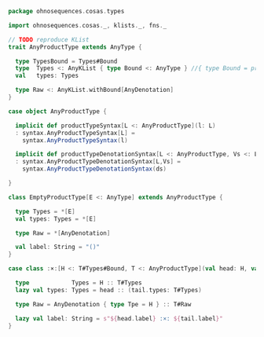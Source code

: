 
```scala
package ohnosequences.cosas.types

import ohnosequences.cosas._, klists._, fns._

// TODO reproduce KList
trait AnyProductType extends AnyType {

  type TypesBound = Types#Bound
  type  Types <: AnyKList { type Bound <: AnyType } //{ type Bound = prod.Bound } thanks scalac
  val   types: Types

  type Raw <: AnyKList.withBound[AnyDenotation]
}

case object AnyProductType {

  implicit def productTypeSyntax[L <: AnyProductType](l: L)
  : syntax.AnyProductTypeSyntax[L] =
    syntax.AnyProductTypeSyntax(l)

  implicit def productTypeDenotationSyntax[L <: AnyProductType, Vs <: L#Raw](ds: L := Vs)
  : syntax.AnyProductTypeDenotationSyntax[L,Vs] =
    syntax.AnyProductTypeDenotationSyntax(ds)

}

class EmptyProductType[E <: AnyType] extends AnyProductType {

  type Types = *[E]
  val types: Types = *[E]

  type Raw = *[AnyDenotation]

  val label: String = "()"
}

case class :×:[H <: T#Types#Bound, T <: AnyProductType](val head: H, val tail: T) extends AnyProductType {

  type            Types = H :: T#Types
  lazy val types: Types = head :: (tail.types: T#Types)

  type Raw = AnyDenotation { type Tpe = H } :: T#Raw

  lazy val label: String = s"${head.label} :×: ${tail.label}"
}

```




[test/scala/cosas/DenotationTests.scala]: ../../../../test/scala/cosas/DenotationTests.scala.md
[test/scala/cosas/EqualityTests.scala]: ../../../../test/scala/cosas/EqualityTests.scala.md
[test/scala/cosas/DependentFunctionsTests.scala]: ../../../../test/scala/cosas/DependentFunctionsTests.scala.md
[test/scala/cosas/KListsTests.scala]: ../../../../test/scala/cosas/KListsTests.scala.md
[test/scala/cosas/RecordTests.scala]: ../../../../test/scala/cosas/RecordTests.scala.md
[test/scala/cosas/NatTests.scala]: ../../../../test/scala/cosas/NatTests.scala.md
[test/scala/cosas/TypeUnionTests.scala]: ../../../../test/scala/cosas/TypeUnionTests.scala.md
[main/scala/cosas/package.scala]: ../package.scala.md
[main/scala/cosas/types/package.scala]: package.scala.md
[main/scala/cosas/types/types.scala]: types.scala.md
[main/scala/cosas/types/parsing.scala]: parsing.scala.md
[main/scala/cosas/types/productTypes.scala]: productTypes.scala.md
[main/scala/cosas/types/syntax.scala]: syntax.scala.md
[main/scala/cosas/types/project.scala]: project.scala.md
[main/scala/cosas/types/denotations.scala]: denotations.scala.md
[main/scala/cosas/types/functionTypes.scala]: functionTypes.scala.md
[main/scala/cosas/types/serialization.scala]: serialization.scala.md
[main/scala/cosas/klists/replace.scala]: ../klists/replace.scala.md
[main/scala/cosas/klists/cons.scala]: ../klists/cons.scala.md
[main/scala/cosas/klists/klists.scala]: ../klists/klists.scala.md
[main/scala/cosas/klists/take.scala]: ../klists/take.scala.md
[main/scala/cosas/klists/package.scala]: ../klists/package.scala.md
[main/scala/cosas/klists/takeFirst.scala]: ../klists/takeFirst.scala.md
[main/scala/cosas/klists/toList.scala]: ../klists/toList.scala.md
[main/scala/cosas/klists/filter.scala]: ../klists/filter.scala.md
[main/scala/cosas/klists/pick.scala]: ../klists/pick.scala.md
[main/scala/cosas/klists/drop.scala]: ../klists/drop.scala.md
[main/scala/cosas/klists/map.scala]: ../klists/map.scala.md
[main/scala/cosas/klists/at.scala]: ../klists/at.scala.md
[main/scala/cosas/klists/syntax.scala]: ../klists/syntax.scala.md
[main/scala/cosas/klists/fold.scala]: ../klists/fold.scala.md
[main/scala/cosas/klists/noDuplicates.scala]: ../klists/noDuplicates.scala.md
[main/scala/cosas/klists/slice.scala]: ../klists/slice.scala.md
[main/scala/cosas/klists/find.scala]: ../klists/find.scala.md
[main/scala/cosas/records/package.scala]: ../records/package.scala.md
[main/scala/cosas/records/recordTypes.scala]: ../records/recordTypes.scala.md
[main/scala/cosas/records/syntax.scala]: ../records/syntax.scala.md
[main/scala/cosas/records/reorder.scala]: ../records/reorder.scala.md
[main/scala/cosas/typeUnions/typeUnions.scala]: ../typeUnions/typeUnions.scala.md
[main/scala/cosas/typeUnions/package.scala]: ../typeUnions/package.scala.md
[main/scala/cosas/fns/predicates.scala]: ../fns/predicates.scala.md
[main/scala/cosas/fns/instances.scala]: ../fns/instances.scala.md
[main/scala/cosas/fns/package.scala]: ../fns/package.scala.md
[main/scala/cosas/fns/syntax.scala]: ../fns/syntax.scala.md
[main/scala/cosas/fns/functions.scala]: ../fns/functions.scala.md
[main/scala/cosas/subtyping.scala]: ../subtyping.scala.md
[main/scala/cosas/witness.scala]: ../witness.scala.md
[main/scala/cosas/equality.scala]: ../equality.scala.md
[main/scala/cosas/Nat.scala]: ../Nat.scala.md
[main/scala/cosas/Bool.scala]: ../Bool.scala.md